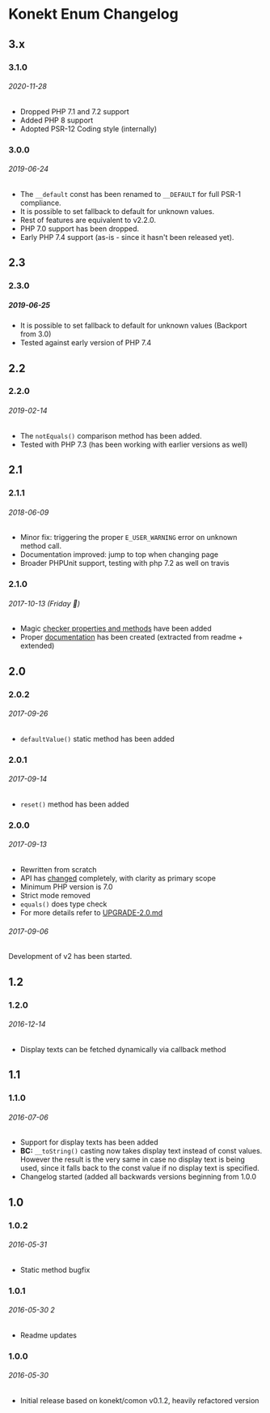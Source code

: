 # Konekt Enum Changelog

## 3.x

### 3.1.0
###### 2020-11-28

- Dropped PHP 7.1 and 7.2 support
- Added PHP 8 support
- Adopted PSR-12 Coding style (internally)

### 3.0.0
###### 2019-06-24

- The `__default` const has been renamed to `__DEFAULT` for full PSR-1 compliance.
- It is possible to set fallback to default for unknown values.
- Rest of features are equivalent to v2.2.0.
- PHP 7.0 support has been dropped.
- Early PHP 7.4 support (as-is - since it hasn't been released yet).

## 2.3

### 2.3.0
##### 2019-06-25

- It is possible to set fallback to default for unknown values (Backport from 3.0)
- Tested against early version of PHP 7.4

## 2.2

### 2.2.0
###### 2019-02-14

- The `notEquals()` comparison method has been added.
- Tested with PHP 7.3 (has been working with earlier versions as well)

## 2.1

### 2.1.1
###### 2018-06-09

- Minor fix: triggering the proper `E_USER_WARNING` error on unknown method call.
- Documentation improved: jump to top when changing page
- Broader PHPUnit support, testing with php 7.2 as well on travis

### 2.1.0
###### 2017-10-13 (Friday 🎃)

- Magic [checker properties and methods](docs/compare.md) have been added
- Proper [documentation](https://artkonekt.github.io/enum) has been created (extracted from readme + extended)

## 2.0

### 2.0.2
###### 2017-09-26

- `defaultValue()` static method has been added

### 2.0.1
###### 2017-09-14

- `reset()` method has been added


### 2.0.0
###### 2017-09-13

- Rewritten from scratch
- API has [changed](UPGRADE-2.0.md#renamed-methods) completely, with clarity as primary scope
- Minimum PHP version is 7.0
- Strict mode removed
- `equals()` does type check
- For more details refer to [UPGRADE-2.0.md](UPGRADE-2.0.md)

###### 2017-09-06

Development of v2 has been started.

## 1.2

### 1.2.0
###### 2016-12-14

- Display texts can be fetched dynamically via callback method

## 1.1

### 1.1.0
###### 2016-07-06

- Support for display texts has been added
- **BC:** `__toString()` casting now takes display text instead of const values. However the result is the very same in case no display text is being used, since it falls back to the const value if no display text is specified.
- Changelog started (added all backwards versions beginning from 1.0.0

## 1.0

### 1.0.2
###### 2016-05-31

- Static method bugfix

### 1.0.1
###### 2016-05-30 2

- Readme updates

### 1.0.0
###### 2016-05-30

- Initial release based on konekt/comon v0.1.2, heavily refactored version
